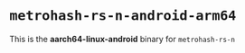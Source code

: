 # `metrohash-rs-n-android-arm64`

This is the **aarch64-linux-android** binary for `metrohash-rs-n`
